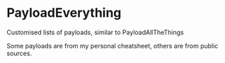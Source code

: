 # PayloadEverything

Customised lists of payloads, similar to PayloadAllTheThings

Some payloads are from my personal cheatsheet, others are from public sources.
